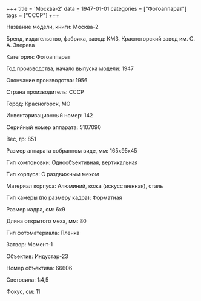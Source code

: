 +++
title = 'Москва-2'
data = 1947-01-01
categories = ["Фотоаппарат"]
tags = ["СССР"]
+++

Название модели, книги: Москва-2

Бренд, издательство, фабрика, завод: КМЗ, Красногорский завод им. С. А. Зверева

Категория: Фотоаппарат

Год производства, начало выпуска модели: 1947

Окончание производства: 1956

Страна производитель: СССР

Город: Красногорск, МО

Инвентаризационный номер: 142

Серийный номер аппарата: 5107090

Вес, гр: 851

Размер аппарата  собранном виде, мм: 165х95х45

Тип компоновки: Однообъективная, вертикальная

Тип корпуса: С раздвижным мехом

Материал корпуса: Алюминий, кожа (искусственная), сталь

Тип камеры (по размеру кадра): Форматная

Размер кадра, см: 6х9

Длина открытого меха, мм: 80

Тип фотоматериала: Пленка

Затвор: Момент-1

Объектив: Индустар-23

Номер объектива: 66606

Светосила: 1:4,5

Фокус, см: 11

